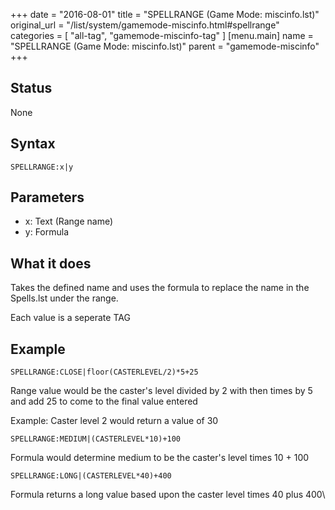 +++
date = "2016-08-01"
title = "SPELLRANGE (Game Mode: miscinfo.lst)"
original_url = "/list/system/gamemode-miscinfo.html#spellrange"
categories = [ "all-tag", "gamemode-miscinfo-tag" ]
[menu.main]
    name = "SPELLRANGE (Game Mode: miscinfo.lst)"
    parent = "gamemode-miscinfo"
+++

## Status

None

## Syntax

`SPELLRANGE:x|y`

## Parameters

-   x: Text (Range name)
-   y: Formula



What it does
------------

Takes the defined name and uses the formula to replace the name in the
Spells.lst under the range.

Each value is a seperate TAG

Example
-------

`SPELLRANGE:CLOSE|floor(CASTERLEVEL/2)*5+25`

Range value would be the caster's level divided by 2 with then times by
5 and add 25 to come to the final value entered

Example: Caster level 2 would return a value of 30

`SPELLRANGE:MEDIUM|(CASTERLEVEL*10)+100`

Formula would determine medium to be the caster's level times 10 + 100

`SPELLRANGE:LONG|(CASTERLEVEL*40)+400`

Formula returns a long value based upon the caster level times 40 plus
400\



